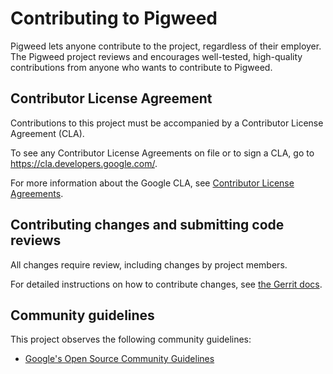 # Contributing to Pigweed

Pigweed lets anyone contribute to the project, regardless of their employer.
The Pigweed project reviews and encourages well-tested, high-quality
contributions from anyone who wants to contribute to Pigweed.

## Contributor License Agreement

Contributions to this project must be accompanied by a Contributor License
Agreement (CLA).

To see any Contributor License Agreements on file or to sign a CLA, go to
<https://cla.developers.google.com/>.

For more information about the Google CLA, see
[Contributor License Agreements](https://cla.developers.google.com/about).

## Contributing changes and submitting code reviews

All changes require review, including changes by project members.

For detailed instructions on how to contribute changes,
see [the Gerrit docs](https://gerrit-review.googlesource.com/Documentation/intro-user.html).

## Community guidelines

This project observes the following community guidelines:

  * [Google's Open Source Community Guidelines](https://opensource.google/conduct/)
